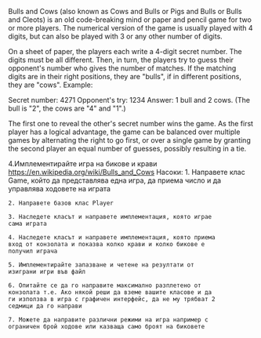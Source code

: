 Bulls and Cows (also known as Cows and Bulls or Pigs and Bulls or Bulls and Cleots) is an old code-breaking mind or paper and pencil game for two or more players.
The numerical version of the game is usually played with 4 digits, but can also be played with 3 or any other number of digits.

On a sheet of paper, the players each write a 4-digit secret number. The digits must be all different. Then, in turn, the players try to guess their opponent's number who gives the number of matches. If the matching digits are in their right positions, they are "bulls", if in different positions, they are "cows". Example:

Secret number: 4271
Opponent's try: 1234
Answer: 1 bull and 2 cows. (The bull is "2", the cows are "4" and "1".)

The first one to reveal the other's secret number wins the game. As the first player has a logical advantage, the game can be balanced over multiple games by alternating the right to go first, or over a single game by granting the second player an equal number of guesses, possibly resulting in a tie.

4.Имплементирайте игра на бикове и крави
https://en.wikipedia.org/wiki/Bulls_and_Cows
Насоки:
	1. Направете клас Game, който да представлява една игра, да
	приема число и да управлява ходовете на играта
	
	2. Направете базов клас Player
	
	3. Наследете класът и направете имплементация, която играе
	сама играта
	
	4. Наследете класът и направете имплементация, която приема
	вход от конзолата и показва колко крави и колко бикове е
	получил играча
	
	5. Имплементирайте запазване и четене на резултати от
	изиграни игри във файл
	
	6. Опитайте се да го направите максимално разплетено от
	конзолата­ т.е. Ако някой реши да вземе вашите класове и да
	ги използва в игра с графичен интерфейс, да не му трябват 2
	седмици да го направи
	
	7. Можете да направите различни режими на игра­ например с
	ограничен брой ходове или казваща само броят на биковете